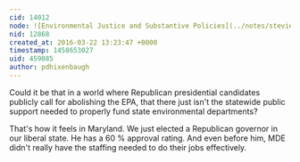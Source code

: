 ```yaml
---
cid: 14012
node: ![Environmental Justice and Substantive Policies](../notes/stevie/03-21-2016/environmental-justice-and-substantive-policies)
nid: 12868
created_at: 2016-03-22 13:23:47 +0000
timestamp: 1458653027
uid: 459085
author: pdhixenbaugh
---
```


Could it be that in a world where Republican presidential candidates publicly call for abolishing the EPA, that there just isn't the statewide public support needed to properly fund state environmental departments? 

That's how it feels in Maryland. We just elected a Republican governor in our liberal state. He has a 60 % approval rating. And even before him, MDE didn't really have the staffing needed to do their jobs effectively.